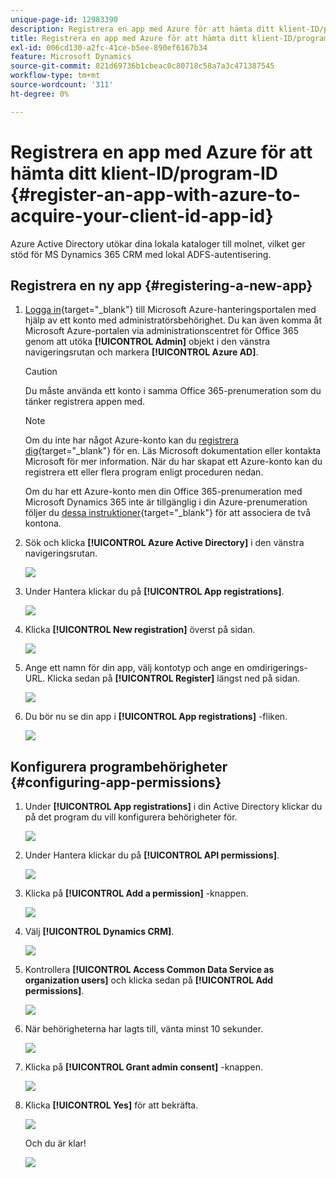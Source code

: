 ```yaml
---
unique-page-id: 12983390
description: Registrera en app med Azure för att hämta ditt klient-ID/program-ID - Marketo Docs - produktdokumentation
title: Registrera en app med Azure för att hämta ditt klient-ID/program-ID
exl-id: 006cd130-a2fc-41ce-b5ee-890ef6167b34
feature: Microsoft Dynamics
source-git-commit: 821d69736b1cbeac0c80718c58a7a3c471387545
workflow-type: tm+mt
source-wordcount: '311'
ht-degree: 0%

---
```


# Registrera en app med Azure för att hämta ditt klient-ID/program-ID {#register-an-app-with-azure-to-acquire-your-client-id-app-id}

Azure Active Directory utökar dina lokala kataloger till molnet, vilket ger stöd för MS Dynamics 365 CRM med lokal ADFS-autentisering.

## Registrera en ny app {#registering-a-new-app}

1. [Logga in](https://login.microsoftonline.com/){target="_blank"} till Microsoft Azure-hanteringsportalen med hjälp av ett konto med administratörsbehörighet. Du kan även komma åt Microsoft Azure-portalen via administrationscentret för Office 365 genom att utöka **[!UICONTROL Admin]** objekt i den vänstra navigeringsrutan och markera **[!UICONTROL Azure AD]**.

   >[!CAUTION]
   >
   >Du måste använda ett konto i samma Office 365-prenumeration som du tänker registrera appen med.

   >[!NOTE]
   >
   >Om du inte har något Azure-konto kan du [registrera dig](https://azure.microsoft.com/en-us/free/){target="_blank"} för en. Läs Microsoft dokumentation eller kontakta Microsoft för mer information. När du har skapat ett Azure-konto kan du registrera ett eller flera program enligt proceduren nedan.
   >
   >
   >Om du har ett Azure-konto men din Office 365-prenumeration med Microsoft Dynamics 365 inte är tillgänglig i din Azure-prenumeration följer du [dessa instruktioner](https://msdn.microsoft.com/office/office365/howto/setup-development-environment#bk_CreateAzureSubscription){target="_blank"} för att associera de två kontona.

1. Sök och klicka **[!UICONTROL Azure Active Directory]** i den vänstra navigeringsrutan.

   ![](assets/two.png)

1. Under Hantera klickar du på **[!UICONTROL App registrations]**.

   ![](assets/three.png)

1. Klicka **[!UICONTROL New registration]** överst på sidan.

   ![](assets/four.png)

1. Ange ett namn för din app, välj kontotyp och ange en omdirigerings-URL. Klicka sedan på **[!UICONTROL Register]** längst ned på sidan.

   ![](assets/five.png)

1. Du bör nu se din app i **[!UICONTROL App registrations]** -fliken.

   ![](assets/six.png)

## Konfigurera programbehörigheter {#configuring-app-permissions}

1. Under **[!UICONTROL App registrations]** i din Active Directory klickar du på det program du vill konfigurera behörigheter för.

   ![](assets/seven.png)

1. Under Hantera klickar du på **[!UICONTROL API permissions]**.

   ![](assets/eight.png)

1. Klicka på **[!UICONTROL Add a permission]** -knappen.

   ![](assets/nine.png)

1. Välj **[!UICONTROL Dynamics CRM]**.

   ![](assets/ten.png)

1. Kontrollera **[!UICONTROL Access Common Data Service as organization users]** och klicka sedan på **[!UICONTROL Add permissions]**.

   ![](assets/eleven.png)

1. När behörigheterna har lagts till, vänta minst 10 sekunder.

   ![](assets/twelve.png)

1. Klicka på **[!UICONTROL Grant admin consent]** -knappen.

   ![](assets/thirteen.png)

1. Klicka **[!UICONTROL Yes]** för att bekräfta.

   ![](assets/fourteen.png)

   Och du är klar!

   ![](assets/fifteen.png)
